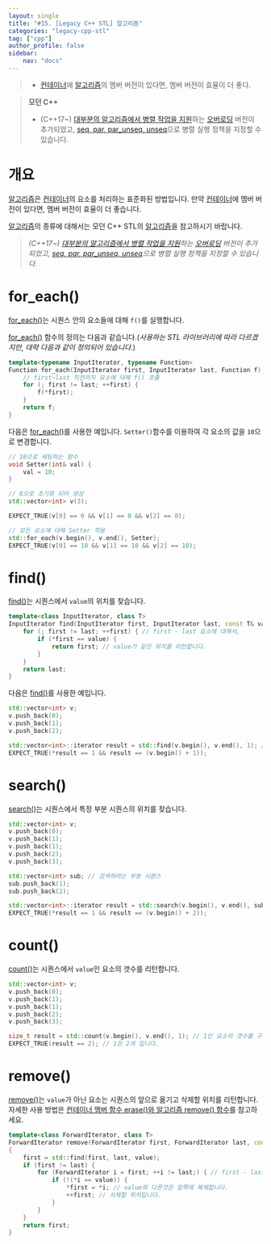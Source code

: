 ```yaml
---
layout: single
title: "#15. [Legacy C++ STL] 알고리즘"
categories: "legacy-cpp-stl"
tag: ["cpp"]
author_profile: false
sidebar: 
    nav: "docs"
---
```


> * [컨테이너](https://tango1202.github.io/legacy-cpp-stl/legacy-cpp-stl-container/)에 [알고리즘](https://tango1202.github.io/mordern-cpp-stl/mordern-cpp-stl-algorithm/)의 멤버 버전이 있다면, 멤버 버전이 효율이 더 좋다.

> **모던 C++**
> * (C++17~) [대부분의 알고리즘에서 병렬 작업을 지원](https://tango1202.github.io/mordern-cpp-stl/mordern-cpp-stl-parallel-algorithm/)하는 [오버로딩](https://tango1202.github.io/legacy-cpp-guide/legacy-cpp-guide-function/#%ED%95%A8%EC%88%98-%EC%98%A4%EB%B2%84%EB%A1%9C%EB%94%A9) 버전이 추가되었고, [seq, par, par_unseq, unseq](https://tango1202.github.io/mordern-cpp-stl/mordern-cpp-stl-parallel-algorithm/#%EC%8B%A4%ED%96%89-%EC%A0%95%EC%B1%85)으로 병렬 실행 정책을 지정할 수 있습니다.

# 개요

[알고리즘](https://tango1202.github.io/mordern-cpp-stl/mordern-cpp-stl-algorithm/)은 [컨테이너](https://tango1202.github.io/legacy-cpp-stl/legacy-cpp-stl-container/)의 요소를 처리하는 표준화된 방법입니다. 만약 [컨테이너](https://tango1202.github.io/legacy-cpp-stl/legacy-cpp-stl-container/)에 멤버 버전이 있다면, 멤버 버전이 효율이 더 좋습니다.

[알고리즘](https://tango1202.github.io/mordern-cpp-stl/mordern-cpp-stl-algorithm/)의 종류에 대해서는 모던 C++ STL의 [알고리즘](https://tango1202.github.io/mordern-cpp-stl/mordern-cpp-stl-algorithm/)을 참고하시기 바랍니다.

> *(C++17~) [대부분의 알고리즘에서 병렬 작업을 지원](https://tango1202.github.io/mordern-cpp-stl/mordern-cpp-stl-parallel-algorithm/)하는 [오버로딩](https://tango1202.github.io/legacy-cpp-guide/legacy-cpp-guide-function/#%ED%95%A8%EC%88%98-%EC%98%A4%EB%B2%84%EB%A1%9C%EB%94%A9) 버전이 추가되었고, [seq, par, par_unseq, unseq](https://tango1202.github.io/mordern-cpp-stl/mordern-cpp-stl-parallel-algorithm/#%EC%8B%A4%ED%96%89-%EC%A0%95%EC%B1%85)으로 병렬 실행 정책을 지정할 수 있습니다.*

# for_each()

[for_each()](https://tango1202.github.io/legacy-cpp-stl/legacy-cpp-stl-algorithm/#for_each)는 시퀀스 안의 요소들에 대해 `f()`를 실행합니다.

[for_each()](https://tango1202.github.io/legacy-cpp-stl/legacy-cpp-stl-algorithm/#for_each) 함수의 정의는 다음과 같습니다.(*사용하는 STL 라이브러리에 따라 다르겠지만, 대략 다음과 같이 정의되어 있습니다.*)

```cpp
template<typename InputIterator, typename Function>
Function for_each(InputIterator first, InputIterator last, Function f) {
    // first~last 직전까지 요소에 대해 f() 호출
    for (; first != last; ++first) { 
        f(*first);
    }
    return f; 
}
```

다음은 [for_each()](https://tango1202.github.io/legacy-cpp-stl/legacy-cpp-stl-algorithm/#for_each)를 사용한 예입니다. `Setter()`함수를 이용하여 각 요소의 값을 `10`으로 변경합니다.

```cpp
// 10으로 세팅하는 함수
void Setter(int& val) {
    val = 10;
}

// 0으로 초기화 되어 생성
std::vector<int> v(3);

EXPECT_TRUE(v[0] == 0 && v[1] == 0 && v[2] == 0);

// 모든 요소에 대해 Setter 적용
std::for_each(v.begin(), v.end(), Setter);
EXPECT_TRUE(v[0] == 10 && v[1] == 10 && v[2] == 10); 
```

# find()

[find()](https://tango1202.github.io/legacy-cpp-stl/legacy-cpp-stl-algorithm/#find)는 시퀀스에서 `value`의 위치를 찾습니다. 

```cpp
template<class InputIterator, class T>
InputIterator find(InputIterator first, InputIterator last, const T& value) {
    for (; first != last; ++first) { // first - last 요소에 대해서,
        if (*first == value) {
            return first; // value가 같은 위치를 리턴합니다.
        }
    }
    return last;
}
```
다음은 [find()](https://tango1202.github.io/legacy-cpp-stl/legacy-cpp-stl-algorithm/#find)를 사용한 예입니다.

```cpp
std::vector<int> v;
v.push_back(0);
v.push_back(1);
v.push_back(2);

std::vector<int>::iterator result = std::find(v.begin(), v.end(), 1); // 값이 1인 위치를 리턴합니다.
EXPECT_TRUE(*result == 1 && result == (v.begin() + 1));
```

# search()

[search()](https://tango1202.github.io/legacy-cpp-stl/legacy-cpp-stl-algorithm/#search)는 시퀀스에서 특정 부분 시퀀스의 위치를 찾습니다.

```cpp
std::vector<int> v;
v.push_back(0);
v.push_back(1);
v.push_back(1); 
v.push_back(2);
v.push_back(3);

std::vector<int> sub; // 검색하려는 부분 시퀀스
sub.push_back(1);
sub.push_back(2);

std::vector<int>::iterator result = std::search(v.begin(), v.end(), sub.begin(), sub.end()); // 부분 시퀀스가 1, 2인 위치를 찾습니다.
EXPECT_TRUE(*result == 1 && result == (v.begin() + 2));
```

# count()

[count()](https://tango1202.github.io/legacy-cpp-stl/legacy-cpp-stl-algorithm/#count)는 시퀀스에서 `value`인 요소의 갯수를 리턴합니다.

```cpp
std::vector<int> v;
v.push_back(0);
v.push_back(1);
v.push_back(1); 
v.push_back(2);
v.push_back(3);

size_t result = std::count(v.begin(), v.end(), 1); // 1인 요소의 갯수를 구합니다.
EXPECT_TRUE(result == 2); // 1은 2개 입니다.
```

# remove()

[remove()](https://tango1202.github.io/legacy-cpp-stl/legacy-cpp-stl-algorithm/#remove)는 `value`가 아닌 요소는 시퀀스의 앞으로 옮기고 삭제할 위치를 리턴합니다. 자세한 사용 방법은 [컨테이너 멤버 함수 erase()와 알고리즘 remove() 함수](https://tango1202.github.io/legacy-cpp-stl/legacy-cpp-stl-container-insert-erase/#%EC%BB%A8%ED%85%8C%EC%9D%B4%EB%84%88-%EB%A9%A4%EB%B2%84-%ED%95%A8%EC%88%98-erase%EC%99%80-%EC%95%8C%EA%B3%A0%EB%A6%AC%EC%A6%98-remove-%ED%95%A8%EC%88%98)를 참고하세요.

```cpp
template<class ForwardIterator, class T>
ForwardIterator remove(ForwardIterator first, ForwardIterator last, const T& value)
{
    first = std::find(first, last, value);
    if (first != last) {
        for (ForwardIterator i = first; ++i != last;) { // first - last 요소에 대해서,
            if (!(*i == value)) { 
                *first = *i; // value와 다른것은 앞쪽에 복제합니다.
                ++first; // 삭제할 위치입니다.
            }
        }
    }
    return first;
}
```



